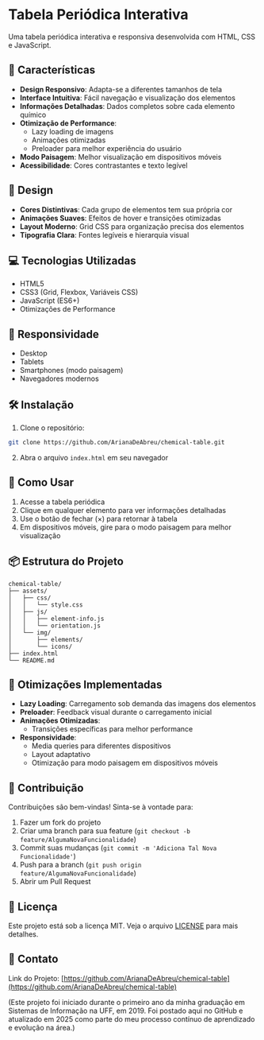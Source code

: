 # Tabela Periódica Interativa

Uma tabela periódica interativa e responsiva desenvolvida com HTML, CSS e JavaScript.

## 🚀 Características

- **Design Responsivo**: Adapta-se a diferentes tamanhos de tela
- **Interface Intuitiva**: Fácil navegação e visualização dos elementos
- **Informações Detalhadas**: Dados completos sobre cada elemento químico
- **Otimização de Performance**:
  - Lazy loading de imagens
  - Animações otimizadas
  - Preloader para melhor experiência do usuário
- **Modo Paisagem**: Melhor visualização em dispositivos móveis
- **Acessibilidade**: Cores contrastantes e texto legível

## 🎨 Design

- **Cores Distintivas**: Cada grupo de elementos tem sua própria cor
- **Animações Suaves**: Efeitos de hover e transições otimizadas
- **Layout Moderno**: Grid CSS para organização precisa dos elementos
- **Tipografia Clara**: Fontes legíveis e hierarquia visual

## 💻 Tecnologias Utilizadas

- HTML5
- CSS3 (Grid, Flexbox, Variáveis CSS)
- JavaScript (ES6+)
- Otimizações de Performance

## 📱 Responsividade

- Desktop
- Tablets
- Smartphones (modo paisagem)
- Navegadores modernos

## 🛠️ Instalação

1. Clone o repositório:

```bash
git clone https://github.com/ArianaDeAbreu/chemical-table.git
```

2. Abra o arquivo `index.html` em seu navegador

## 🚀 Como Usar

1. Acesse a tabela periódica
2. Clique em qualquer elemento para ver informações detalhadas
3. Use o botão de fechar (×) para retornar à tabela
4. Em dispositivos móveis, gire para o modo paisagem para melhor visualização

## 📦 Estrutura do Projeto

```
chemical-table/
├── assets/
│   ├── css/
│   │   └── style.css
│   ├── js/
│   │   ├── element-info.js
│   │   └── orientation.js
│   └── img/
│       ├── elements/
│       └── icons/
├── index.html
└── README.md
```

## 🔧 Otimizações Implementadas

- **Lazy Loading**: Carregamento sob demanda das imagens dos elementos
- **Preloader**: Feedback visual durante o carregamento inicial
- **Animações Otimizadas**:
  - Transições específicas para melhor performance
- **Responsividade**:
  - Media queries para diferentes dispositivos
  - Layout adaptativo
  - Otimização para modo paisagem em dispositivos móveis

## 🤝 Contribuição

Contribuições são bem-vindas! Sinta-se à vontade para:

1. Fazer um fork do projeto
2. Criar uma branch para sua feature (`git checkout -b feature/AlgumaNovaFuncionalidade`)
3. Commit suas mudanças (`git commit -m 'Adiciona Tal Nova Funcionalidade'`)
4. Push para a branch (`git push origin feature/AlgumaNovaFuncionalidade`)
5. Abrir um Pull Request

## 📄 Licença

Este projeto está sob a licença MIT. Veja o arquivo [LICENSE](LICENSE) para mais detalhes.

## 📧 Contato

Link do Projeto: [https://github.com/ArianaDeAbreu/chemical-table](https://github.com/ArianaDeAbreu/chemical-table)

(Este projeto foi iniciado durante o primeiro ano da minha graduação em Sistemas de Informação na UFF, em 2019.
Foi postado aqui no GitHub e atualizado em 2025 como parte do meu processo contínuo de aprendizado e evolução na área.)
